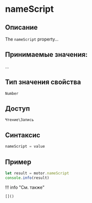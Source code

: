 # nameScript

## Описание
The `nameScript` property...

## Принимаемые значения:
...

## Тип значения свойства
`Number`

## Доступ
`Чтение\Запись`

## Синтаксис
```javascript
nameScript = value
```

## Пример
```javascript linenums="1"
let result = motor.nameScript
console.info(result)
```

!!! info "См. также"

    []()

